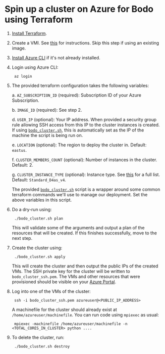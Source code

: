 # Spin up a cluster on Azure for Bodo using Terraform

1. [Install Terraform](https://www.terraform.io/downloads.html).

1. Create a VMI. See [this](./bodo-vmi/README.md) for instructions. Skip this step if using an existing image.

1. [Install Azure CLI](https://docs.microsoft.com/en-us/cli/azure/install-azure-cli) if it's not already installed. 

1. Login using Azure CLI:

        az login

1. The provided terraform configuration takes the following variables:

    a. ``AZ_SUBSCRIPTION_ID`` (required): Subscription ID of your Azure Subscription.
    
    b. ``IMAGE_ID`` (required): See step 2.
    
    d. ``USER_IP`` (optional): Your IP address. When provided a security group rule allowing SSH access from this IP to the cluster instances is created. If using [``bodo_cluster.sh``](./bodo_cluster.sh), this is automatically set as the IP of the machine the script is being run on.

    e. ``LOCATION`` (optional): The region to deploy the cluster in. Default: ``eastus``.

    f. ``CLUSTER_MEMBERS_COUNT`` (optional): Number of instances in the cluster. Default: 2.

    g. ``CLUSTER_INSTANCE_TYPE`` (optional): Instance type. See [this](https://docs.microsoft.com/en-us/azure/virtual-machines/sizes) for a full list. Default: ``Standard_D4as_v4``.

    The provided [``bodo_cluster.sh``](./bodo_cluster.sh) script is a wrapper around some common terraform commands we'll use to manage our deployment. Set the above variables in this script.

1. Do a dry-run using:

        ./bodo_cluster.sh plan

    This will validate some of the arguments and output a plan of the resources that will be created. If this finishes successfully, move to the next step.

1. Create the cluster using:

        ./bodo_cluster.sh apply

    This will create the cluster and then output the public IPs of the created VMs. 
    The SSH private key for the cluster will be written to ``bodo_cluster_ssh.pem``.
    The VMs and other resources that were provisioned should be visible on your [Azure Portal](https://portal.azure.com/).
    
1. Log into one of the VMs of the cluster:

        ssh -i bodo_cluster_ssh.pem azureuser@<PUBLIC_IP_ADDRESS>

    A machinefile for the cluster should already exist at ``/home/azureuser/machinefile``.
    You can run code using ``mpiexec`` as usual:

        mpiexec -machinefile /home/azureuser/machinefile -n <TOTAL_CORES_IN_CLUSTER> python ....

1. To delete the cluster, run:

        ./bodo_cluster.sh destroy
